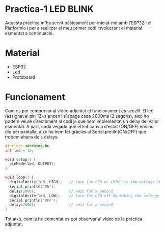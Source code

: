 # Practica-1 LED BLINK

Aquesta pràctica m'ha servit bàsicament per iniciar-me amb l'ESP32 i el Platformio i per a realitzar el meu primer codi involucrant el material esmentat a continuació.

# Material

- ESP32
- Led
- Protoboard


# Funcionament

Com es pot comprovar al vídeo adjuntat el funcionament és senzill.
El led (assignat al pin 13) s'encen i s'apaga cada 2000ms (2 segons), això ho podem veure directament al codi ja que hem implementat un delay del valor esmentat. A part, cada vegada que el led canvia d'estat (ON/OFF) ens ho diu per pantalla, això ho hem fet gràcies al Serial.println(ON/OFF) que trobem abans dels delays.

```c++
#include <Arduino.h>
int led = 13;

void setup() {                  
  pinMode(led, OUTPUT);     
}

void loop() {
  digitalWrite(led, HIGH);   // turn the LED on (HIGH is the voltage level)
  Serial.println("ON");
  delay(2000);               // wait for a second
  digitalWrite(led, LOW);    // turn the LED off by making the voltage LOW
  Serial.println("OFF");
  delay(2000);               // wait for a second
}

```


Tot això, com ja he comentat es pot observar al vídeo de la pràctica adjuntat.
